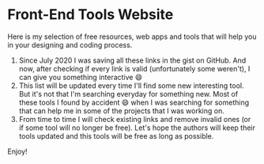 # Front-End Tools Website

Here is my selection of free resources, web apps and tools that will help you in your designing and coding process.

1. Since July 2020 I was saving all these links in the gist on GitHub. And now, after checking if every link is valid (unfortunately some weren't), I can give you something interactive :smile:
2. This list will be updated every time I'll find some new interesting tool. But it's not that I'm searching everyday for something new. Most of these tools I found by accident :smile: when I was searching for something that can help me in some of the projects that I was working on.
3. From time to time I will check existing links and remove invalid ones (or if some tool will no longer be free). Let's hope the authors will keep their tools updated and this tools will be free as long as possible.

Enjoy!
